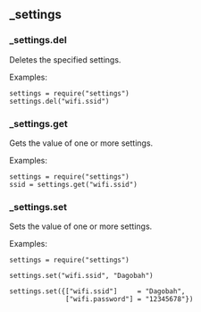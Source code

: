## _settings

### _settings.del

Deletes the specified settings.

Examples:

    settings = require("settings")
    settings.del("wifi.ssid")


### _settings.get

Gets the value of one or more settings.

Examples:

    settings = require("settings")
    ssid = settings.get("wifi.ssid")


### _settings.set

Sets the value of one or more settings.

Examples:

    settings = require("settings")

    settings.set("wifi.ssid", "Dagobah")

    settings.set({["wifi.ssid"]     = "Dagobah",
                  ["wifi.password"] = "12345678"})


